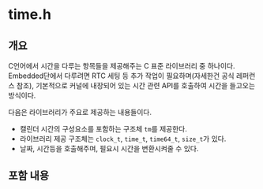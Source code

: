 # time.h

## 개요
C언어에서 시간을 다루는 항목들을 제공해주는 C 표준 라이브러리 중 하나이다. Embedded단에서 다루려면 RTC 세팅 등 추가 작업이 필요하며(자세한건 공식 레퍼런스 참조), 기본적으로 커널에 내장되어 있는 시간 관련 API를 호출하여 시간을 들고오는 방식이다.

다음은 라이브러리가 주요로 제공하는 내용들이다.

- 캘린더 시간의 구성요소를 포함하는 구조체 `tm`를 제공한다.
- 라이브러리 제공 구조체는 `clock_t`, `time_t`, `time64_t`, `size_t`가 있다.
- 날짜, 시간등을 호출해주며, 필요시 시간을 변환시켜줄 수 있다.

## 포함 내용


